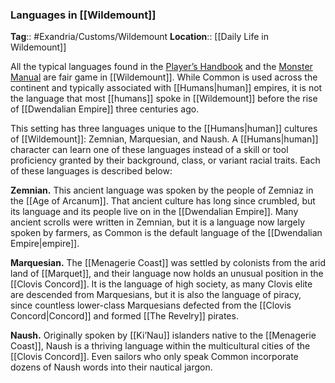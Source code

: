 ### Languages  in [[Wildemount]]
**Tag**:: #Exandria/Customs/Wildemount
**Location**:: [[Daily Life in Wildemount]]

All the typical languages found in the [Player’s Handbook](https://www.dndbeyond.com/sources/phb "Player’s Handbook") and the [Monster Manual](https://www.dndbeyond.com/sources/mm "Monster Manual") are fair game in [[Wildemount]]. While Common is used across the continent and typically associated with [[Humans|human]] empires, it is not the language that most [[humans]] spoke in [[Wildemount]] before the rise of [[Dwendalian Empire]] three centuries ago.

This setting has three languages unique to the [[Humans|human]] cultures of [[Wildemount]]: Zemnian, Marquesian, and Naush. A [[Humans|human]] character can learn one of these languages instead of a skill or tool proficiency granted by their background, class, or variant racial traits. Each of these languages is described below:

**Zemnian.** This ancient language was spoken by the people of Zemniaz in the [[Age of Arcanum]]. That ancient culture has long since crumbled, but its language and its people live on in the [[Dwendalian Empire]]. Many ancient scrolls were written in Zemnian, but it is a language now largely spoken by farmers, as Common is the default language of the [[Dwendalian Empire|empire]].

**Marquesian.** The [[Menagerie Coast]] was settled by colonists from the arid land of [[Marquet]], and their language now holds an unusual position in the [[Clovis Concord]]. It is the language of high society, as many Clovis elite are descended from Marquesians, but it is also the language of piracy, since countless lower-class Marquesians defected from the [[Clovis Concord|Concord]] and formed [[The Revelry]] pirates.

**Naush.** Originally spoken by [[Ki’Nau]] islanders native to the [[Menagerie Coast]], Naush is a thriving language within the multicultural cities of the [[Clovis Concord]]. Even sailors who only speak Common incorporate dozens of Naush words into their nautical jargon.